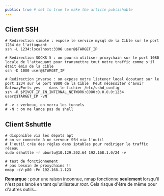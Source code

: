 ```yaml
---
public: true # set to true to make the article publishable
---
```

## Client SSH

```
# Redirection simple : expose le service mysql de la Cible sur le port 1234 de l'attaquant
ssh -L 1234:localhost:3306 user@$TARGET_IP

# Redirection SOCKS 5 : on pourra utiliser proxychain sur le port 1080 locale de l'attaquant pour transmettre tout notre traffic comme s'il était émis de la cible
ssh -D 1080 user@$TARGET_IP

# Redirection inverse : on expose notre listener local écoutant sur le port 1234 sur le port 8080 de la Cible  Peut nécessiter d'avoir    GatewayPorts yes    dans le fichier /etc/sshd_config
ssh -R $PIVOT_IP_IN_INTERNAL_NETWORK:8080:0.0.0.0:1234  user@$TARGET_IP -vN

# -v : verbeux, on verra les tunnels
# -N : on ne lance pas de shell
```

## Client Sshuttle

```
# disponible via les dépots apt
# on se connecte à un serveur SSH via l'outil
# l'outil crée des règles dans iptables pour rediriger le traffic réseau
sudo sshuttle -r ubuntu@10.129.202.64 192.168.1.0/24 -v 
```

```
# test de fonctionnement 
# pas besoin de proxychains !!
nmap -sV-p80 -Pn 192.168.1.123
```

**Remarque** : pour une raison inconnue, nmap fonctionne **seulement** lorsqu'il n'est pas lancé en tant qu'utilisateur *root*. Cela risque d'être de même pour d'autres outils...
